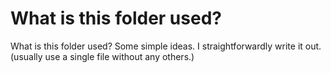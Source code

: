 # What is this folder used?

What is this folder used?
Some simple ideas. I straightforwardly write it out. (usually use a single file without any others.)
